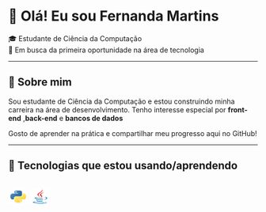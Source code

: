 # 👋 Olá! Eu sou Fernanda Martins

🎓 Estudante de Ciência da Computação  
🚀 Em busca da primeira oportunidade na área de tecnologia  

---

## 🧠 Sobre mim

Sou estudante de Ciência da Computação e estou construindo minha carreira na área de desenvolvimento. Tenho interesse especial por **front-end** ,**back-end** e **bancos de dados**

Gosto de aprender na prática e compartilhar meu progresso aqui no GitHub!

---

## 🔧 Tecnologias que estou usando/aprendendo

<div style="display: inline_block"><br>
  <img align="center" alt="Python" height="30" width="40" src="https://raw.githubusercontent.com/devicons/devicon/master/icons/python/python-original.svg">
  <img align="center" alt="Java" height="30" width="40" src="https://raw.githubusercontent.com/devicons/devicon/master/icons/java/java-original.svg">
  <img align="center" alt='Csharp" height="30" width="40" src="https://raw.githubusercontent.com/devicons/devicon/master/icons/csharp/csharp-original.svg">
  <img align="center" alt="JS" height="30" width="40" src="https://raw.githubusercontent.com/devicons/devicon/master/icons/javascript/javascript-plain.svg">
  <img align="center" alt="HTML" height="30" width="40" src="https://raw.githubusercontent.com/devicons/devicon/master/icons/html5/html5-original.svg">
  <img align="center" alt="CSS" height="30" width="40" src="https://raw.githubusercontent.com/devicons/devicon/master/icons/css3/css3-original.svg">
</div> 

---

## 📫 Contato



---

🔍 *Sempre aberto a colaborações e novos aprendizados!*
